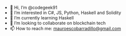 - 👋 Hi, I’m @codegeek91
- 👀 I’m interested in C#, JS, Python, Haskell and Solidity
- 🌱 I’m currently learning Haskell
- 💞️ I’m looking to collaborate on blockchain tech
- 📫 How to reach me: mauroescobarradillo@gmail.com

